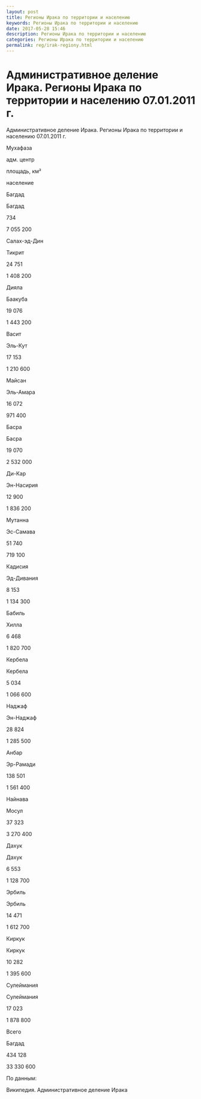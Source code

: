 ```yaml
---
layout: post
title: Регионы Ирака по территории и населению 
keywords: Регионы Ирака по территории и населению
date: 2017-05-28 15:46
description: Регионы Ирака по территории и населению
categories: Регионы Ирака по территории и населению
permalink: reg/irak-regiony.html
---
```


# Административное деление Ирака. Регионы Ирака по территории и населению 07.01.2011 г.


Административное деление Ирака. Регионы Ирака по территории и населению 07.01.2011 г.








Мухафаза


адм. центр


площадь, км²


население






Багдад


Багдад


734


7 055 200






Салах-эд-Дин


Тикрит


24 751


1 408 200






Дияла


Баакуба


19 076


1 443 200






Васит


Эль-Кут


17 153


1 210 600






Майсан


Эль-Амара


16 072


971 400






Басра


Басра


19 070


2 532 000






Ди-Кар


Эн-Насирия


12 900


1 836 200






Мутанна


Эс-Самава


51 740


719 100






Кадисия


Эд-Дивания


8 153


1 134 300






Бабиль


Хилла


6 468


1 820 700






Кербела


Кербела


5 034


1 066 600






Наджаф


Эн-Наджаф


28 824


1 285 500






Анбар


Эр-Рамади


138 501


1 561 400






Найнава


Мосул


37 323


3 270 400






Дахук


Дахук


6 553


1 128 700






Эрбиль


Эрбиль


14 471


1 612 700






Киркук


Киркук


10 282


1 395 600






Сулеймания


Сулеймания


17 023


1 878 800






Всего


Багдад


434 128


33 330 600








По данным:


Википедия. Административное деление Ирака


		

